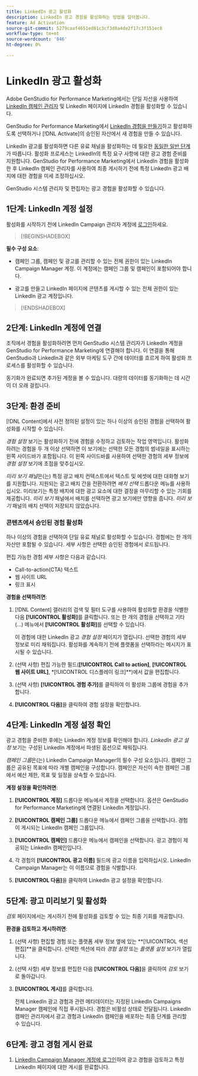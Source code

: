 ```yaml
---
title: LinkedIn 광고 활성화
description: LinkedIn 광고 경험을 활성화하는 방법을 알아봅니다.
feature: Ad Activation
source-git-commit: 5279caaf4651ed81c3cf3d8a4de2f17c3f151ec8
workflow-type: tm+mt
source-wordcount: '846'
ht-degree: 0%

---
```


# LinkedIn 광고 활성화

Adobe GenStudio for Performance Marketing에서는 단일 자산을 사용하여 [LinkedIn 캠페인 관리자](https://business.linkedin.com/marketing-solutions) 및 LinkedIn 페이지에 LinkedIn 경험을 활성화할 수 있습니다.

GenStudio for Performance Marketing에서 [LinkedIn 경험을 만들기](/help/user-guide/create/create-linkedin.md)하고 활성화하도록 선택하거나 [!DNL Activate]의 승인된 자산에서 새 경험을 만들 수 있습니다.

LinkedIn 광고를 활성화하면 다른 유료 채널을 활성화하는 데 필요한 [동일한 일반 단계](create-activation.md)가 따릅니다. 활성화 프로세스는 LinkedIn의 특정 요구 사항에 대한 광고 경험 준비를 지원합니다. GenStudio for Performance Marketing에서 LinkedIn 경험을 활성화한 후 LinkedIn 캠페인 관리자를 사용하여 최종 게시하기 전에 특정 LinkedIn 광고 배치에 대한 경험을 미세 조정하십시오.

GenStudio 시스템 관리자 및 편집자는 광고 경험을 활성화할 수 있습니다.

## 1단계: LinkedIn 계정 설정

활성화를 시작하기 전에 LinkedIn Campaign 관리자 계정에 [로그인](https://www.linkedin.com/campaignmanager/login)하세요.

>[!BEGINSHADEBOX]

**필수 구성 요소**:

* 캠페인 그룹, 캠페인 및 광고를 관리할 수 있는 전체 권한이 있는 LinkedIn Campaign Manager 계정. 이 계정에는 캠페인 그룹 및 캠페인이 포함되어야 합니다.

* 광고를 만들고 LinkedIn 페이지에 콘텐츠를 게시할 수 있는 전체 권한이 있는 LinkedIn 광고 계정입니다.

>[!ENDSHADEBOX]

## 2단계: LinkedIn 계정에 연결

조직에서 경험을 활성화하려면 먼저 GenStudio 시스템 관리자가 LinkedIn 계정을 GenStudio for Performance Marketing에 연결해야 합니다. 이 연결을 통해 GenStudio과 LinkedIn과 같은 외부 마케팅 도구 간에 데이터를 흐르게 하여 활성화 프로세스를 활성화할 수 있습니다.

동기화가 완료되면 추가된 계정을 볼 수 있습니다. 대량의 데이터를 동기화하는 데 시간이 더 오래 걸립니다.

## 3단계: 환경 준비

[!DNL Content]에서 사전 정의된 설정이 있는 하나 이상의 승인된 경험을 선택하여 활성화를 시작할 수 있습니다.

_경험 설정_ 보기는 활성화하기 전에 경험을 수정하고 검토하는 작업 영역입니다. 활성화하려는 경험을 두 개 이상 선택하면 이 보기에는 선택한 모든 경험의 썸네일을 표시하는 왼쪽 사이드바가 포함됩니다. 이 왼쪽 사이드바를 사용하여 선택한 경험의 세부 정보에 _경험 설정_ 보기에 초점을 맞추십시오.

_미리 보기 패널_&#x200B;은(는) 특정 광고 배치 컨텍스트에서 텍스트 및 에셋에 대한 대화형 보기를 지원합니다. 지원되는 광고 배치 간을 전환하려면 _배치 선택_ 드롭다운 메뉴를 사용하십시오. 미리보기는 특정 배치에 대한 광고 요소에 대한 결정을 마무리할 수 있는 기회를 제공합니다. _미리 보기_ 패널에서 배치를 선택하면 광고 보기에만 영향을 줍니다. _미리 보기_ 패널의 배치 선택이 저장되지 않았습니다.

### 콘텐츠에서 승인된 경험 활성화

하나 이상의 경험을 선택하여 단일 유료 채널로 활성화할 수 있습니다. 경험에는 한 개의 자산만 포함될 수 있습니다. 세부 사항은 선택한 승인된 경험에서 로드됩니다.

편집 가능한 경험 세부 사항은 다음과 같습니다.

* Call-to-action(CTA) 텍스트
* 웹 사이트 URL
* 링크 표시

**경험을 선택하려면**:

1. [!DNL Content] 갤러리의 검색 및 필터 도구를 사용하여 활성화할 환경을 식별한 다음 **[!UICONTROL 활성화]**&#x200B;를 클릭합니다. 또는 한 개의 경험을 선택하고 기타(...) 메뉴에서 **[!UICONTROL 활성화]**&#x200B;를 선택할 수 있습니다.

   이 경험에 대한 LinkedIn 광고 _경험 설정_ 페이지가 열립니다. 선택한 경험의 세부 정보로 미리 채워집니다. 활성화를 계속하기 전에 플랫폼을 선택하라는 메시지가 표시될 수 있습니다.

1. (선택 사항) 편집 가능한 필드(**[!UICONTROL Call to action]**, **[!UICONTROL 웹 사이트 URL]**, *[!UICONTROL 디스플레이 링크]**)에서 값을 편집합니다.

1. (선택 사항) **[!UICONTROL 경험 추가]**&#x200B;를 클릭하여 이 활성화 그룹에 경험을 추가합니다.

1. **[!UICONTROL 다음]**&#x200B;을 클릭하여 경험 설정을 확인합니다.

## 4단계: LinkedIn 계정 설정 확인

광고 경험을 준비한 후에는 LinkedIn 계정 정보를 확인해야 합니다. _LinkedIn 광고 설정_ 보기는 구성된 LinkedIn 계정에서 파생된 옵션으로 채워집니다.

_캠페인 그룹_&#x200B;은(는) LinkedIn Campaign Manager의 필수 구성 요소입니다. 캠페인 그룹은 공유된 목표에 따라 개별 캠페인을 구성합니다. 캠페인은 자신이 속한 캠페인 그룹에서 예산 제한, 목표 및 일정을 상속할 수 있습니다.

**계정 설정을 확인하려면**:

1. **[!UICONTROL 계정]** 드롭다운 메뉴에서 계정을 선택합니다. 옵션은 GenStudio for Performance Marketing에 연결된 LinkedIn 계정입니다.

1. **[!UICONTROL 캠페인 그룹]** 드롭다운 메뉴에서 캠페인 그룹을 선택합니다. 경험이 게시되는 LinkedIn 캠페인 그룹입니다.

1. **[!UICONTROL 캠페인]** 드롭다운 메뉴에서 캠페인을 선택합니다. 광고 경험이 제공되는 LinkedIn 캠페인입니다.

1. 각 경험의 **[!UICONTROL 광고 이름]** 필드에 광고 이름을 입력하십시오. LinkedIn Campaign Manager는 이 이름으로 경험을 식별합니다.

1. **[!UICONTROL 다음]**&#x200B;을 클릭하여 LinkedIn 광고 설정을 확인합니다.

## 5단계: 광고 미리보기 및 활성화

_검토_ 페이지에서는 게시하기 전에 활성화를 검토할 수 있는 최종 기회를 제공합니다.

**환경을 검토하고 게시하려면**:

1. (선택 사항) 편집할 경험 또는 플랫폼 세부 정보 옆에 있는 **[!UICONTROL 섹션 편집]**을 클릭합니다.
선택한 섹션에 따라 _경험 설정_ 또는 _플랫폼 설정_ 보기가 열립니다.

1. (선택 사항) 세부 정보를 편집한 다음 **[!UICONTROL 다음]**&#x200B;을 클릭하여 _검토_ 보기로 돌아갑니다.

1. **[!UICONTROL 게시]**&#x200B;를 클릭합니다.

   전체 LinkedIn 광고 경험과 관련 메타데이터는 지정된 LinkedIn Campaigns Manager 캠페인에 직접 푸시됩니다. 경험은 비활성 상태로 전달됩니다. LinkedIn 캠페인 관리자에서 광고 경험과 LinkedIn 캠페인을 배포하는 최종 단계를 관리할 수 있습니다.

## 6단계: 광고 경험 게시 완료

1. [LinkedIn Campaign Manager 계정에 로그인](https://www.linkedin.com/campaignmanager/login)하여 광고 경험을 검토하고 특정 LinkedIn 페이지에 대한 게시를 완료합니다.

